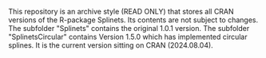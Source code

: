 This repository is an archive style (READ ONLY) that stores all CRAN versions of the R-package Splinets. 
Its contents are not subject to changes. 
The subfolder "Splinets" contains the original 1.0.1 version. 
The subfolder "SplinetsCircular" contains Version 1.5.0 which has implemented circular splines. It is the current version sitting on CRAN (2024.08.04).
